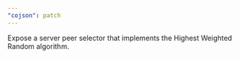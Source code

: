 ```yaml
---
"cojson": patch
---
```


Expose a server peer selector that implements the Highest Weighted Random algorithm.
